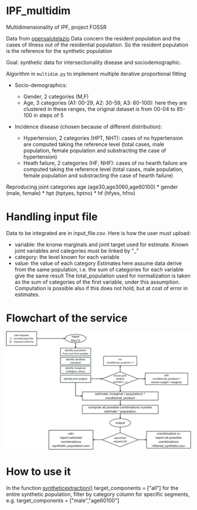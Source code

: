 # IPF_multidim
Multidimensionality of IPF, project FOSSR

Data from [opensalutelazio](https://www.opensalutelazio.it/salute/stato_salute.php?stato_salute) Data concern the resident population and the cases of illness out of the residential population. So the resident population is the reference for the synthetic population

Goal: synthetic data for intersectionality disease and sociodemographic.

Algorithm in ```multidim.py``` to implement multiple iterative proportional fitting

* Socio-demographics:
   + Gender, 2 categories (M,F)
   + Age, 3 categories (A1: 00-29, A2: 30-59, A3: 60-100): here they are clustered in these ranges, the original dataset is from 00-04 to 85-100 in steps of 5
     
* Incidence disease (chosen because of different distribution):
   + Hypertension, 2 categories (HPT, NHT): cases of no hypertension are computed taking the reference level (total cases, male population, female population and substracting the case of hypertension)
   + Heath failure, 2 categories (HF, NHF): cases of no hearth failure are computed taking the reference level (total cases, male population, female population and substracting the case of hearth failure)

Reproducing joint categories age (age30,age3060,age60100) * gender (male, female) * hpt (hptyes, hptno) * hf (hfyes, hfno)

# Handling input file

Data to be integrated are in input_file.csv. Here is how the user must upload:
* variable: the knonw marginals and joint target used for estimate. Known joint variables and categories must be linked by "_"
* category: the level known for each variable
* value: the value of each category
Estimates here assume data derive from the same population, i.e. the sum of categories for each variable give the same result
The total_population used for normalization is taken as the sum of categories of the first variable, under this assumption.
Computation is possible also if this does not hold, but at cost of error in estimates.

# Flowchart of the service

![Alt text](images/flowchart.jpg)


# How to use it

In the function [syntheticextraction()](https://github.com/RoccoPaolillo/IPF_multidim/blob/fe4028a2aa2d4bb09b77c771c21a761b52446807/synthpopgen.py#L114) target_components = ["all"] for the entire synthetic population, filter by category column for specific segments, e.g. target_components = ["male","age60100"]
